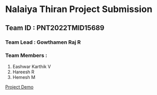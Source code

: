 # Nalaiya Thiran Project Submission

## Team ID : PNT2022TMID15689

### Team Lead : Gowthamen Raj R

### Team Members : 

1. Eashwar Karthik V
2. Hareesh R
3. Hemesh M

[Project Demo](https://drive.google.com/file/d/1-ukrYLSnJMtknq32et0c8kP9b4JtFvAY/view?usp=share_link)
